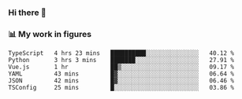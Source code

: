 ### Hi there 👋

### 📊 My work in figures

<!--START_SECTION:waka-->

```text
TypeScript   4 hrs 23 mins   ██████████░░░░░░░░░░░░░░░   40.12 %
Python       3 hrs 3 mins    ███████░░░░░░░░░░░░░░░░░░   27.91 %
Vue.js       1 hr            ██▒░░░░░░░░░░░░░░░░░░░░░░   09.17 %
YAML         43 mins         █▓░░░░░░░░░░░░░░░░░░░░░░░   06.64 %
JSON         42 mins         █▓░░░░░░░░░░░░░░░░░░░░░░░   06.46 %
TSConfig     25 mins         █░░░░░░░░░░░░░░░░░░░░░░░░   03.86 %
```

<!--END_SECTION:waka-->
